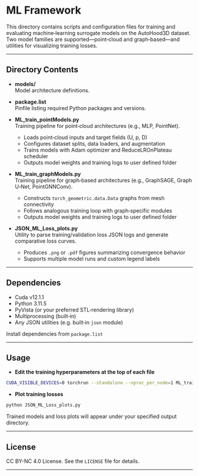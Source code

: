 # ML Framework

This directory contains scripts and configuration files for training and evaluating machine‑learning surrogate models on the AutoHood3D dataset. Two model families are supported—point‑cloud and graph‑based—and utilities for visualizing training losses.

---

## Directory Contents

- **models/**  
  Model architecture definitions.

- **package.list**  
  Pinfile listing required Python packages and versions.

- **ML_train_pointModels.py**  
  Training pipeline for point‑cloud architectures (e.g., MLP, PointNet).  
  - Loads point‑cloud inputs and target fields (U, p, D)  
  - Configures dataset splits, data loaders, and augmentation  
  - Trains models with Adam optimizer and ReduceLROnPlateau scheduler  
  - Outputs model weights and training logs to user defined folder

- **ML_train_graphModels.py**  
  Training pipeline for graph‑based architectures (e.g., GraphSAGE, Graph U‑Net, PointGNNConv).  
  - Constructs `torch_geometric.data.Data` graphs from mesh connectivity  
  - Follows analogous training loop with graph‑specific modules  
  - Outputs model weights and training logs to user defined folder

- **JSON_ML_Loss_plots.py**  
  Utility to parse training/validation loss JSON logs and generate comparative loss curves.  
  - Produces `.png` or `.pdf` figures summarizing convergence behavior  
  - Supports multiple model runs and custom legend labels

---

## Dependencies

- Cuda v12.1.1
- Python 3.11.5
- PyVista (or your preferred STL‐rendering library)  
- Multiprocessing (built‑in)  
- Any JSON utilities (e.g. built‑in `json` module)

Install dependencies from `package.list`

---

## Usage
- **Edit the training hyperparameters at the top of each file** 
```bash
CUDA_VISIBLE_DEVICES=0 torchrun --standalone --nproc_per_node=1 ML_train_<model>.py >& output.log 2>&1
```

- **Plot training losses** 
```bash
python JSON_ML_Loss_plots.py
```
Trained models and loss plots will appear under your specified output directory.

---

##  License

CC BY-NC 4.0 License. See the `LICENSE` file for details.

---
